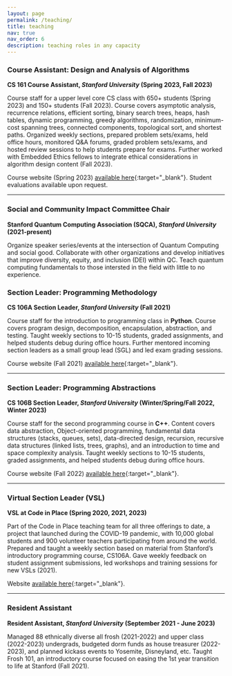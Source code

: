 ```yaml
---
layout: page
permalink: /teaching/
title: teaching
nav: true
nav_order: 6
description: teaching roles in any capacity
---
```


### **Course Assistant: Design and Analysis of Algorithms**

**CS 161 Course Assistant, *Stanford University* (Spring 2023, Fall 2023)**

Course staff for a upper level core CS class with 650+ students (Spring 2023) and 150+ students (Fall 2023). Course covers asymptotic analysis, recurrence relations, efficient sorting, binary search trees, heaps, hash tables, dynamic programming, greedy algorithms, randomization, minimum-cost spanning trees, connected components, topological sort, and shortest paths. Organized weekly sections, prepared problem sets/exams, held office hours, monitored Q&A forums, graded problem sets/exams, and hosted review sessions to help students prepare for exams. Further worked with Embedded Ethics fellows to integrate ethical considerations in algorithm design content (Fall 2023).

Course website (Spring 2023) [available here](https://web.stanford.edu/class/archive/cs/cs161/cs161.1236/index.html){:target="_blank"}. Student evaluations available upon request.

---

### **Social and Community Impact Committee Chair**

**Stanford Quantum Computing Association (SQCA), *Stanford University* (2021-present)**

Organize speaker series/events at the intersection of Quantum Computing and social good. Collaborate with other organizations and develop initiatives that improve diversity, equity, and inclusion (DEI) within QC. Teach quantum computing fundamentals to those intersted in the field with little to no experience.

### **Section Leader: Programming Methodology**

**CS 106A Section Leader, *Stanford University* (Fall 2021)**

Course staff for the introduction to programming class in **Python**. Course covers program design, decomposition, encapsulation, abstraction, and testing. Taught weekly sections to 10-15 students, graded assignments, and helped students debug during office hours. Further mentored incoming section leaders as a small group lead (SGL) and led exam grading sessions.

Course website (Fall 2021) [available here](https://web.stanford.edu/class/archive/cs/cs106a/cs106a.1222/){:target="_blank"}.

---

### **Section Leader: Programming Abstractions**

**CS 106B Section Leader, *Stanford University* (Winter/Spring/Fall 2022, Winter 2023)**

Course staff for the second programming course in **C++**. Content covers data abstraction, Object-oriented programming, fundamental data structures (stacks, queues, sets), data-directed design, recursion, recursive data structures (linked lists, trees, graphs), and an introduction to time and space complexity analysis. Taught weekly sections to 10-15 students, graded assignments, and helped students debug during office hours.

Course website (Fall 2022) [available here](https://web.stanford.edu/class/archive/cs/cs106b/cs106b.1232/){:target="_blank"}.

---

### **Virtual Section Leader (VSL)**

**VSL at Code in Place (Spring 2020, 2021, 2023)**

Part of the Code in Place teaching team for all three offerings to date, a project that launched during the COVID-19 pandemic, with 10,000 global students and 900 volunteer teachers participating from around the world. Prepared and taught a weekly section based on material from Stanford’s introductory programming course, CS106A. Gave weekly feedback on student assignment submissions, led workshops and training sessions for new VSLs (2021).

Website [available here](https://codeinplace.stanford.edu/){:target="_blank"}.

---

### **Resident Assistant**

**Resident Assistant, *Stanford University* (September 2021 - June 2023)**

Managed 88 ethnically diverse all frosh (2021-2022) and upper class (2022-2023) undergrads, budgeted dorm funds as house treasurer (2022-2023), and planned kickass events to Yosemite, Disneyland, etc. Taught Frosh 101, an introductory course focused on easing the 1st year transition to life at Stanford (Fall 2021).